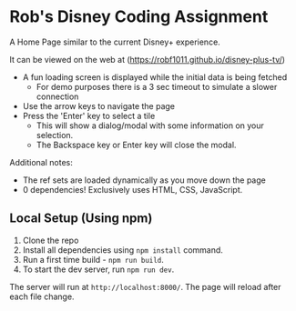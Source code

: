 # Rob's Disney Coding Assignment

A Home Page similar to the current Disney+ experience.

It can be viewed on the web at (https://robf1011.github.io/disney-plus-tv/)

- A fun loading screen is displayed while the initial data is being fetched
  - For demo purposes there is a 3 sec timeout to simulate a slower connection
- Use the arrow keys to navigate the page
- Press the 'Enter' key to select a tile
  - This will show a dialog/modal with some information on your selection.
  - The Backspace key or Enter key will close the modal.

Additional notes:
- The ref sets are loaded dynamically as you move down the page
- 0 dependencies! Exclusively uses HTML, CSS, JavaScript.

## Local Setup (Using npm)
1. Clone the repo
2. Install all dependencies using `npm install` command.
3. Run a first time build - `npm run build`.
4. To start the dev server, run `npm run dev`.

The server will run at `http://localhost:8000/`. 
The page will reload after each file change. 
